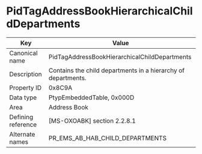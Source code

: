 # PidTagAddressBookHierarchicalChildDepartments

| Key | Value |
|---|---|
| Canonical name | PidTagAddressBookHierarchicalChildDepartments |
| Description | Contains the child departments in a hierarchy of departments. |
| Property ID | 0x8C9A |
| Data type | PtypEmbeddedTable, 0x000D |
| Area | Address Book |
| Defining reference | [MS-OXOABK] section 2.2.8.1 |
| Alternate names | PR_EMS_AB_HAB_CHILD_DEPARTMENTS |
